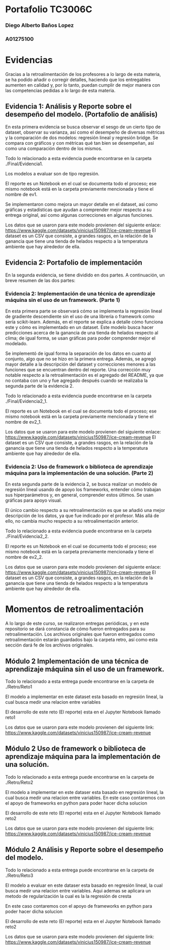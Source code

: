 # Portafolio TC3006C
### Diego Alberto Baños Lopez
### A01275100

# Evidencias

Gracias a la retroalimentación de los profesores a lo largo de esta materia, se ha podido añadir o corregir detalles, haciendo que los entregables aumenten en calidad y, por lo tanto, puedan cumplir de mejor manera con las competencias pedidas a lo largo de esta materia.

## Evidencia 1: Análisis y Reporte sobre el desempeño del modelo. (Portafolio de análisis)

En esta primera evidencia se busca observar el sesgo de un cierto tipo de dataset, observar su varianza, así como el desempeño de diversas métricas y la comparación de dos modelos: regresión lineal y regresión bridge. Se compara con gráficos y con métricas qué tan bien se desempeñan, así como una comparación dentro de los mismos.

Todo lo relacionado a esta evidencia puede encontrarse en la carpeta ./Final/Evidencia1.

Los modelos a evaluar son de tipo regresión.

El reporte es un Notebook en el cual se documenta todo el proceso; ese mismo notebook está en la carpeta previamente mencionada y tiene el nombre de ev1.

Se implementaron como mejora un mayor detalle en el dataset, así como gráficas y estadísticas que ayudan a comprender mejor respecto a su entrega original, así como algunas correcciones en algunas funciones.

Los datos que se usaron para este modelo provienen del siguiente enlace:
https://www.kaggle.com/datasets/vinicius150987/ice-cream-revenue
El dataset es un CSV que consiste, a grandes rasgos, en la relación de la ganancia que tiene una tienda de helados respecto a la temperatura ambiente que hay alrededor de ella.

## Evidencia 2: Portafolio de implementación

En la segunda evidencia, se tiene dividido en dos partes. A continuación, un breve resumen de las dos partes:

### Evidencia 2: Implementación de una técnica de aprendizaje máquina sin el uso de un framework. (Parte 1)

En esta primera parte se observará cómo se implementa la regresión lineal de gradiente descendiente sin el uso de una librería o framework como sería scikit-learn. Además, en el reporte se explica a detalle cómo funciona este y cómo es implementado en un dataset. Este modelo busca hacer predicciones acerca de la ganancia de una tienda de helados respecto al clima; de igual forma, se usan gráficas para poder comprender mejor el modelado.

Se implementó de igual forma la separación de los datos en cuanto al conjunto, algo que no se hizo en la primera entrega. Además, se agregó mayor detalle a la descripción del dataset y correcciones menores a las funciones que se encuentran dentro del reporte. Una corrección muy notable respecto a la retroalimentación es el agregado del README, ya que no contaba con uno y fue agregado después cuando se realizaba la segunda parte de la evidencia 2.

Todo lo relacionado a esta evidencia puede encontrarse en la carpeta ./Final/Evidencia2_1.

El reporte es un Notebook en el cual se documenta todo el proceso; ese mismo notebook está en la carpeta previamente mencionada y tiene el nombre de ev2_1.

Los datos que se usaron para este modelo provienen del siguiente enlace:
https://www.kaggle.com/datasets/vinicius150987/ice-cream-revenue
El dataset es un CSV que consiste, a grandes rasgos, en la relación de la ganancia que tiene una tienda de helados respecto a la temperatura ambiente que hay alrededor de ella.

### Evidencia 2: Uso de framework o biblioteca de aprendizaje máquina para la implementación de una solución. (Parte 2)

En esta segunda parte de la evidencia 2, se busca realizar un modelo de regresión lineal usando de apoyo los frameworks, entender cómo trabajan sus hiperparámetros y, en general, comprender estos últimos. Se usan gráficas para apoyo visual.

El único cambio respecto a su retroalimentación es que se añadió una mejor descripción de los datos, ya que fue indicado por el profesor. Más allá de ello, no cambia mucho respecto a su retroalimentación anterior.

Todo lo relacionado a esta evidencia puede encontrarse en la carpeta ./Final/Evidencia2_2.

El reporte es un Notebook en el cual se documenta todo el proceso; ese mismo notebook está en la carpeta previamente mencionada y tiene el nombre de ev2_2.


Los datos que se usaron para este modelo provienen del siguiente enlace:
https://www.kaggle.com/datasets/vinicius150987/ice-cream-revenue
El dataset es un CSV que consiste, a grandes rasgos, en la relación de la ganancia que tiene una tienda de helados respecto a la temperatura ambiente que hay alrededor de ella.

# Momentos de retroalimentación
A lo largo de este curso, se realizaron entregas periódicas, y en este repositorio se dará constancia de cómo fueron entregados para su retroalimentación. Los archivos originales que fueron entregados como retroalimentación estarán guardados bajo la carpeta retro, así como esta sección dará fe de los archivos originales.
## Módulo 2 Implementación de una técnica de aprendizaje máquina sin el uso de un framework.

Todo lo relacionado a esta entrega puede encontrarse en la carpeta de ./Retro/Reto1

El modelo a implementar en este dataset esta basado en regresión lineal, la cual busca medir una relacion entre variables

El desarrollo de este reto (El reporte) esta en el Jupyter Notebook llamado reto1

Los datos que se usaron para este modelo provienen del siguiente link:
https://www.kaggle.com/datasets/vinicius150987/ice-cream-revenue

## Módulo 2 Uso de framework o biblioteca de aprendizaje máquina para la implementación de una solución. 

Todo lo relacionado a esta entrega puede encontrarse en la carpeta de ./Retro/Reto2

El modelo a implementar en este dataser esta basado en regresión lineal, la cual busca medir una relacion entre variables.
En este caso contaremos con el apoyo de frameworks en python para poder hacer dicha solucion

El desarrollo de este reto (El reporte) esta en el Jupyter Notebook llamado reto2

Los datos que se usaron para este modelo provienen del siguiente link:
https://www.kaggle.com/datasets/vinicius150987/ice-cream-revenue

## Módulo 2 Análisis y Reporte sobre el desempeño del modelo. 

Todo lo relacionado a esta entrega puede encontrarse en la carpeta de ./Retro/Reto3

El modelo a evaluar en este dataser esta basado en regresión lineal, la cual busca medir una relacion entre variables.
Aqui ademas se aplicara un metodo de regularización la cual es la la regresión de cresta

En este caso contaremos con el apoyo de frameworks en python para poder hacer dicha solucion

El desarrollo de este reto (El reporte) esta en el Jupyter Notebook llamado reto2

Los datos que se usaron para este modelo provienen del siguiente link:
https://www.kaggle.com/datasets/vinicius150987/ice-cream-revenue